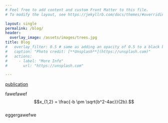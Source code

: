 ```yaml
---
# Feel free to add content and custom Front Matter to this file.
# To modify the layout, see https://jekyllrb.com/docs/themes/#overriding-theme-defaults

layout: single
permalink: /blog/
header:
  overlay_image: /assets/images/trees.jpg
title: Blog
#   overlay_filter: 0.5 # same as adding an opacity of 0.5 to a black background
#   caption: "Photo credit: [**Unsplash**](https://unsplash.com)"
#   actions:
#     - label: "More Info"
#       url: "https://unsplash.com"

---
```


<!-- <script type="text/javascript" src="http://cdn.mathjax.org/mathjax/latest/MathJax.js?config=default"></script> -->
<script src="https://cdn.mathjax.org/mathjax/latest/MathJax.js?config=TeX-AMS-MML_HTMLorMML" type="text/javascript"></script>

[publication](/publications/)


fawefawef <br>
$$x_{1,2} = \frac{-b \pm \sqrt{b^2-4ac}}{2b}.$$ <br>
eggergawefwe
